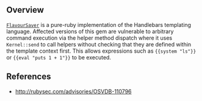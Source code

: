 ## Overview
[`FlavourSaver`](https://rubygems.org/gems/flavour_saver) is a pure-ruby implementation of the Handlebars templating language.
Affected versions of this gem are vulnerable to arbitrary command execution via the helper method dispatch where it uses `Kernel::send` to call helpers without checking that they are defined within the template context first.  This allows expressions such as `{{system "ls"}}` or `{{eval "puts 1 + 1"}}` to be executed.

## References
- http://rubysec.com/advisories/OSVDB-110796
